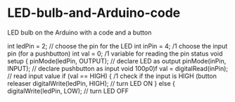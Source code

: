 # LED-bulb-and-Arduino-code
 LED bulb on the Arduino with a code and a button
 
 int ledPin = 2; // choose the pin for the LED
int inPin = 4;
/1 choose the input pin (for a pushbutton)
int val = 0;
/1 variable for reading the pin status
void setup {
pinMode(ledPin, OUTPUT); // declare LED as output
pinMode(inPin, INPUT);
// declare pushbutton as input
void 100p0)f
val = digitalRead(inPin); // read input value
if (val == HIGH) {
/1 check if the input is HIGH (button releaser
digitalWrite(ledPin, HIGH); // turn LED ON
} else {
digitalWrite(ledPin, LOW); // turn LED OFF
